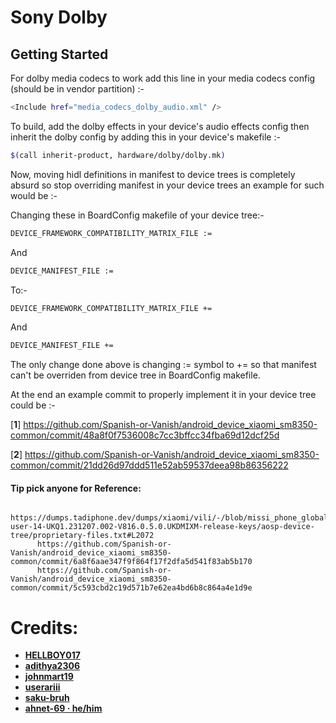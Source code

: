 Sony Dolby
==============

Getting Started
---------------
For dolby media codecs to work add this line in your media codecs config (should be in vendor partition) :-

```bash
<Include href="media_codecs_dolby_audio.xml" />
```

To build, add the dolby effects in your device's audio effects config then inherit the dolby config by adding this in your device's makefile :-

```bash
$(call inherit-product, hardware/dolby/dolby.mk)
```

Now, moving hidl definitions in manifest to device trees is completely absurd so stop overriding manifest in your device trees an example for such would be :-

Changing these in BoardConfig makefile of your device tree:-

```bash
DEVICE_FRAMEWORK_COMPATIBILITY_MATRIX_FILE :=
```
And

```bash
DEVICE_MANIFEST_FILE :=
```

To:-

```bash
DEVICE_FRAMEWORK_COMPATIBILITY_MATRIX_FILE +=
```
And

```bash
DEVICE_MANIFEST_FILE +=
```

The only change done above is changing := symbol to += so that manifest can't be overriden from device tree in BoardConfig makefile.

At the end an example commit to properly implement it in your device tree could be :-

[**1**] https://github.com/Spanish-or-Vanish/android_device_xiaomi_sm8350-common/commit/48a8f0f7536008c7cc3bffcc34fba69d12dcf25d

[**2**] https://github.com/Spanish-or-Vanish/android_device_xiaomi_sm8350-common/commit/21dd26d97ddd511e52ab59537deea98b86356222
 
#### Tip pick anyone for Reference:
          https://dumps.tadiphone.dev/dumps/xiaomi/vili/-/blob/missi_phone_global-user-14-UKQ1.231207.002-V816.0.5.0.UKDMIXM-release-keys/aosp-device-tree/proprietary-files.txt#L2072
          https://github.com/Spanish-or-Vanish/android_device_xiaomi_sm8350-common/commit/6a8f6aae347f9f864f17f2dfa5d541f83ab5b170
          https://github.com/Spanish-or-Vanish/android_device_xiaomi_sm8350-common/commit/5c593cbd2c19d571b7e62ea4bd6b8c864a4e1d9e

# Credits:
 * [**HELLBOY017**](https://github.com/HELLBOY017)
 * [**adithya2306**](https://github.com/adithya2306)
 * [**johnmart19**](https://github.com/johnmart19)
 * [**userariii**](https://github.com/userariii)
 * [**saku-bruh**](https://github.com/saku-bruh)
 * [**ahnet-69 · he/him**](https://github.com/ahnet-69)
